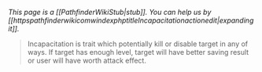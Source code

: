 *This page is a [[PathfinderWikiStub|stub]]. You can help us by [[httpspathfinderwikicomwindexphptitleIncapacitationactionedit|expanding it]].*

> Incapacitation is trait which potentially kill or disable target in any of ways.
> If target has enough level, target will have better saving result or user will have worth attack effect.





